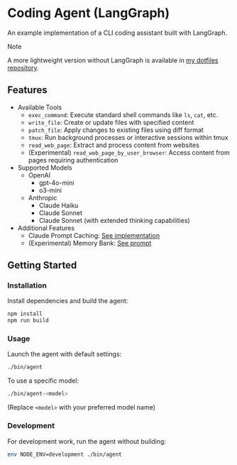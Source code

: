 # Coding Agent (LangGraph)

An example implementation of a CLI coding assistant built with LangGraph.

> [!NOTE]
> A more lightweight version without LangGraph is available in [my dotfiles repository](https://github.com/iinm/dotfiles/tree/main/agent).

## Features

- Available Tools
  - `exec_command`: Execute standard shell commands like `ls`, `cat`, etc.
  - `write_file`: Create or update files with specified content
  - `patch_file`: Apply changes to existing files using diff format
  - `tmux`: Run background processes or interactive sessions within tmux
  - `read_web_page`: Extract and process content from websites
  - (Experimental) `read_web_page_by_user_browser`: Access content from pages requiring authentication
- Supported Models
  - OpenAI
    - gpt-4o-mini
    - o3-mini
  - Anthropic
    - Claude Haiku
    - Claude Sonnet
    - Claude Sonnet (with extended thinking capabilities)
- Additional Features
  - Claude Prompt Caching: [See implementation](src/claude.ts)
  - (Experimental) Memory Bank: [See prompt](src/agent.ts)

## Getting Started

### Installation

Install dependencies and build the agent:

```sh
npm install
npm run build
```

### Usage

Launch the agent with default settings:

```sh
./bin/agent
```

To use a specific model:

```sh
./bin/agent-<model>
```

(Replace `<model>` with your preferred model name)

### Development

For development work, run the agent without building:

```sh
env NODE_ENV=development ./bin/agent
```
